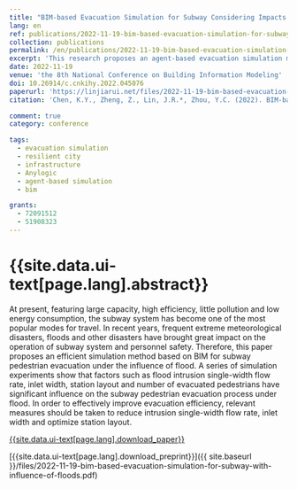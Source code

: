 ```yaml
---
title: "BIM-based Evacuation Simulation for Subway Considering Impacts of Floods"
lang: en
ref: publications/2022-11-19-bim-based-evacuation-simulation-for-subway-with-influence-of-floods
collection: publications
permalink: /en/publications/2022-11-19-bim-based-evacuation-simulation-for-subway-with-influence-of-floods
excerpt: 'This research proposes an agent-based evacuation simulation method for subways considering the impacts of floods, factors have significant impacts on evacuation are indentified'
date: 2022-11-19
venue: 'the 8th National Conference on Building Information Modeling'
doi: 10.26914/c.cnkihy.2022.045076
paperurl: 'https://linjiarui.net/files/2022-11-19-bim-based-evacuation-simulation-for-subway-with-influence-of-floods.pdf'
citation: 'Chen, K.Y., Zheng, Z., Lin, J.R.*, Zhou, Y.C. (2022). BIM-based Evacuation Simulation for Subway Considering Impacts of Floods. <i>the 8th National Conference on Building Information Modeling</i>, 122-127. China Architecture&Building Press. Shenzhen, China.'

comment: true
category: conference

tags: 
  - evacuation simulation
  - resilient city
  - infrastructure
  - Anylogic
  - agent-based simulation
  - bim

grants:
  - 72091512
  - 51908323
---
```



{{site.data.ui-text[page.lang].abstract}}
====

At present, featuring large capacity, high efficiency, little pollution and low energy consumption, the subway system has become one of the most popular modes for travel. In recent years, frequent extreme meteorological disasters, floods and other disasters have brought great impact on the operation of subway system and personnel safety. Therefore, this paper proposes an efficient simulation method based on BIM for subway pedestrian evacuation under the influence of flood. A series of simulation experiments show that factors such as flood intrusion single-width flow rate, inlet width, station layout and number of evacuated pedestrians have significant influence on the subway pedestrian evacuation process under flood. In order to effectively improve evacuation efficiency, relevant measures should be taken to reduce intrusion single-width flow rate, inlet width and optimize station layout. 

[{{site.data.ui-text[page.lang].download_paper}}](https://doi.org/10.26914/c.cnkihy.2022.045076)

[{{site.data.ui-text[page.lang].download_preprint}}]({{ site.baseurl }}/files/2022-11-19-bim-based-evacuation-simulation-for-subway-with-influence-of-floods.pdf)
